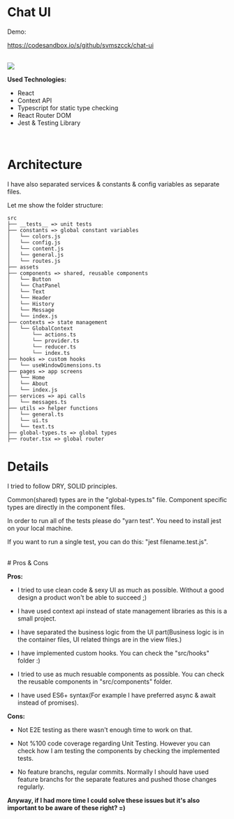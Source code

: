 # Chat UI

Demo:

https://codesandbox.io/s/github/svmszcck/chat-ui

<br>

<img src="https://i.ibb.co/23sjGr6/Screenshot-2022-08-28-at-09-54-52.png" >

<br>

**Used Technologies:**

- React
- Context API
- Typescript for static type checking
- React Router DOM
- Jest & Testing Library

<br />

# Architecture

I have also separated services & constants & config variables as separate files.

Let me show the folder structure:

```
src
├── __tests__ => unit tests
├── constants => global constant variables
│   └── colors.js
│   └── config.js
│   └── content.js
│   └── general.js
│   └── routes.js
├── assets
├── components => shared, reusable components
│   └── Button
│   └── ChatPanel
│   └── Text
│   └── Header
│   └── History
│   └── Message
│   └── index.js
├── contexts => state management
│   └── GlobalContext
│       └── actions.ts
│       └── provider.ts
│       └── reducer.ts
│       └── index.ts
├── hooks => custom hooks
│   └── useWindowDimensions.ts
├── pages => app screens
│   └── Home
│   └── About
│   └── index.js
├── services => api calls
│   └── messages.ts
├── utils => helper functions
│   └── general.ts
│   └── ui.ts
│   └── text.ts
├── global-types.ts => global types
├── router.tsx => global router

```

# Details

I tried to follow DRY, SOLID principles.

Common(shared) types are in the "global-types.ts" file. Component specific types are directly in the component files.

In order to run all of the tests please do "yarn test". You need to install jest on your local machine.

If you want to run a single test, you can do this: "jest filename.test.js".

<br>
# Pros & Cons

**Pros:**

- I tried to use clean code & sexy UI as much as possible. Without a good design a product won't be able to succeed ;)

- I have used context api instead of state management libraries as this is a small project.

- I have separated the business logic from the UI part(Business logic is in the container files, UI related things are in the view files.)

- I have implemented custom hooks. You can check the "src/hooks" folder :)

- I tried to use as much resuable components as possible. You can check the reusable components in "src/components" folder.

- I have used ES6+ syntax(For example I have preferred async & await instead of promises).

**Cons:**

- Not E2E testing as there wasn't enough time to work on that.

- Not %100 code coverage regarding Unit Testing. However you can check how I am testing the components by checking the implemented tests.

- No feature branchs, regular commits. Normally I should have used feature branchs for the separate features and pushed those changes regularly.

**Anyway, if I had more time I could solve these issues but it's also important to be aware of these right? =)**
